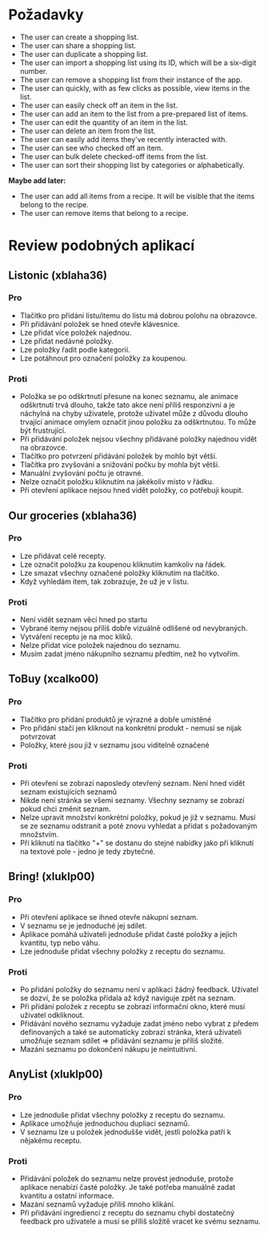 # Požadavky

- The user can create a shopping list.
- The user can share a shopping list.
- The user can duplicate a shopping list.
- The user can import a shopping list using its ID, which will be a six-digit number.
- The user can remove a shopping list from their instance of the app.
- The user can quickly, with as few clicks as possible, view items in the list.
- The user can easily check off an item in the list.
- The user can add an item to the list from a pre-prepared list of items.
- The user can edit the quantity of an item in the list.
- The user can delete an item from the list.
- The user can easily add items they've recently interacted with.
- The user can see who checked off an item.
- The user can bulk delete checked-off items from the list.
- The user can sort their shopping list by categories or alphabetically.

**Maybe add later:**

- The user can add all items from a recipe. It will be visible that the items belong to the recipe.
- The user can remove items that belong to a recipe.


# Review podobných aplikací

## Listonic (xblaha36)

### Pro

 - Tlačitko pro přidání listu/itemu do listu má dobrou polohu na obrazovce.
 - Při přidávání položek se hned otevře klávesnice.
 - Lze přidat více položek najednou.
 - Lze přidat nedávné položky.
 - Lze položky řadit podle kategorií.
 - Lze potáhnout pro označení položky za koupenou.

### Proti

 - Položka se po odškrtnutí přesune na konec seznamu, ale animace odškrtnutí trvá dlouho, takže tato akce není příliš responzivní a je náchylná na chyby uživatele, protože uživatel může z důvodu dlouho trvající animace omylem označit jinou položku za odškrtnutou. To může být frustrující.
 - Při přidávání položek nejsou všechny přidávané položky najednou vidět na obrazovce.
 - Tlačítko pro potvrzení přidávání položek by mohlo být větší.
 - Tlačítka pro zvyšování a snižování počku by mohla být větší.
 - Manuální zvyšování počtu je otravné.
 - Nelze označit položku kliknutím na jakékoliv místo v řádku.
 - Při otevření aplikace nejsou hned vidět položky, co potřebuji koupit.

## Our groceries (xblaha36)

### Pro

 - Lze přidávat celé recepty.
 - Lze označit položku za koupenou kliknutím kamkoliv na řádek.
 - Lze smazat všechny označené položky kliknutím na tlačítko.
 - Když vyhledám item, tak zobrazuje, že už je v listu.

### Proti

 - Není vidět seznam věcí hned po startu
 - Vybrané itemy nejsou příliš dobře vizuálně odlišené od nevybraných.
 - Vytváření receptu je na moc kliků.
 - Nelze přidat více položek najednou do seznamu.
 - Musím zadat jméno nákupního seznamu předtím, než ho vytvořím.

## ToBuy (xcalko00)

### Pro

- Tlačítko pro přidání produktů je výrazné a dobře umístěné
- Pro přidání stačí jen kliknout na konkrétní produkt - nemusí se nijak potvrzovat
- Položky, které jsou již v seznamu jsou viditelně označené

### Proti

- Při otevření se zobrazí naposledy otevřený seznam. Není hned vidět seznam existujících seznamů
- Nikde není stránka se všemi seznamy. Všechny seznamy se zobrazí pokud chci změnit seznam.
- Nelze upravit množství konkrétní položky, pokud je již v seznamu. Musí se ze seznamu odstranit a poté znovu vyhledat a přidat s požadovaným množstvím.
- Pří kliknutí na tlačítko "+" se dostanu do stejné nabídky jako při kliknutí na textové pole - jedno je tedy zbytečné.

## Bring! (xluklp00)

### Pro
- Při otevření aplikace se ihned otevře nákupní seznam.
- V seznamu se je jednoduché jej sdílet.
- Aplikace pomáhá uživateli jednoduše přidat časté položky a jejich kvantitu, typ nebo váhu.
- Lze jednoduše přidat všechny položky z receptu do seznamu.


### Proti
- Po přidání položky do seznamu není v aplikaci žádný feedback. Uživatel se dozví, že se položka přidala až když naviguje zpět na seznam.
- Při přidání položek z receptu se zobrazí informační okno, které musí uživatel odkliknout.
- Přidávání nového seznamu vyžaduje zadat jméno nebo vybrat z předem definovaných a také se automaticky zobrazí stránka, která uživateli umožňuje seznam sdílet => přidávání seznamu je příliš složité.
- Mazání seznamu po dokončení nákupu je neintuitivní.

## AnyList (xluklp00)

### Pro
- Lze jednoduše přidat všechny položky z receptu do seznamu.
- Aplikace umožňuje jednoduchou dupliaci seznamů.
- V seznamu lze u položek jednodušše vidět, jestli položka patří k nějakému receptu.

### Proti

- Přidávání položek do seznamu nelze provést jednoduše, protože aplikace nenabízí časté položky. Je také potřeba manuálně zadat kvantitu a ostatní informace.
- Mazání seznamů vyžaduje příliš mnoho klikání.
- Při přidávání ingrediencí z receptu do seznamu chybí dostatečný feedback pro uživatele a musí se příliš složitě vracet ke svému seznamu.
